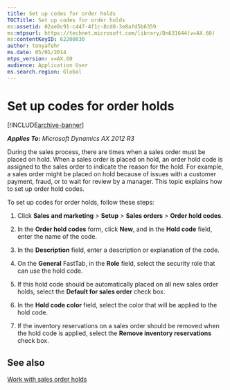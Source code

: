 ```yaml
---
title: Set up codes for order holds
TOCTitle: Set up codes for order holds
ms:assetid: 02ae0c91-c447-4f1c-8cd8-3e8afd5b6359
ms:mtpsurl: https://technet.microsoft.com/library/Dn631644(v=AX.60)
ms:contentKeyID: 62200030
author: tonyafehr
ms.date: 05/01/2014
mtps_version: v=AX.60
audience: Application User
ms.search.region: Global
---
```


# Set up codes for order holds 


[!INCLUDE[archive-banner](includes/archive-banner.md)]


_**Applies To:** Microsoft Dynamics AX 2012 R3_

During the sales process, there are times when a sales order must be placed on hold. When a sales order is placed on hold, an order hold code is assigned to the sales order to indicate the reason for the hold. For example, a sales order might be placed on hold because of issues with a customer payment, fraud, or to wait for review by a manager. This topic explains how to set up order hold codes.

To set up codes for order holds, follow these steps:

1.  Click **Sales and marketing** \> **Setup** \> **Sales orders** \> **Order hold codes**.

2.  In the **Order hold codes** form, click **New**, and in the **Hold code** field, enter the name of the code.

3.  In the **Description** field, enter a description or explanation of the code.

4.  On the **General** FastTab, in the **Role** field, select the security role that can use the hold code.

5.  If this hold code should be automatically placed on all new sales order holds, select the **Default for sales order** check box.

6.  In the **Hold code color** field, select the color that will be applied to the hold code.

7.  If the inventory reservations on a sales order should be removed when the hold code is applied, select the **Remove inventory reservations** check box.

## See also

[Work with sales order holds](work-with-sales-order-holds.md)

  


